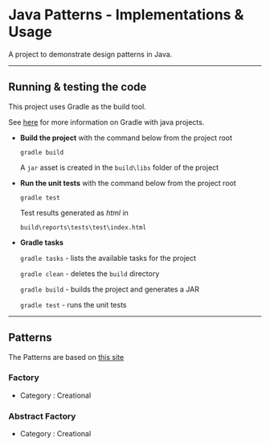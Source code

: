 # Java Patterns - Implementations & Usage

A project to demonstrate design patterns in Java.

----

## Running & testing the code

This project uses Gradle as the build tool.

See [here](https://docs.gradle.org/current/userguide/tutorial_java_projects.html) for more information on Gradle with java projects.


* **Build the project** with the command below from the project root

   `gradle build`

   A `jar` asset is created in the `build\libs` folder of the project

* **Run the unit tests** with the command below from the project root

   `gradle test`

   Test results generated as *html* in 
   
   `build\reports\tests\test\index.html`
  
* **Gradle tasks** 
   
   `gradle tasks`  -  lists the available tasks for the project
   
   `gradle clean`  -  deletes the `build` directory
   
   `gradle build`  -  builds the project and generates a JAR
   
   `gradle test`   -  runs the unit tests
   
   
----

## Patterns

The Patterns are based on [this site](https://www.tutorialspoint.com/design_pattern/factory_pattern.htm)

### Factory

* Category : Creational

### Abstract Factory

* Category : Creational